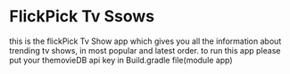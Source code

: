 # FlickPick Tv Ssows
this is the flickPick Tv Show app which gives you all the information about trending tv shows, in most popular and latest order.
to run this app please put your themovieDB api key in Build.gradle file(module app)
